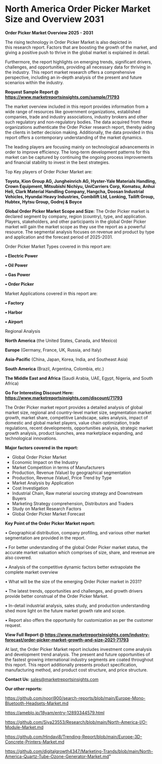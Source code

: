 # North America Order Picker Market Size and Overview 2031

<Strong> Order Picker Market Overview 2025 - 2031</strong>

The rising technology in Order Picker Market is also depicted in this research report. Factors that are boosting the growth of the market, and giving a positive push to thrive in the global market is explained in detail.

Furthermore, the report highlights on emerging trends, significant drivers, challenges, and opportunities, providing all necessary data for thriving in the industry. This report market research offers a comprehensive perspective, including an in-depth analysis of the present and future scenarios within the industry.

<strong>Request Sample Report @ <a href=https://www.marketreportsinsights.com/sample/71793>https://www.marketreportsinsights.com/sample/71793</a></strong>

The market overview included in this report provides information from a wide range of resources like government organizations, established companies, trade and industry associations, industry brokers and other such regulatory and non-regulatory bodies. The data acquired from these organizations authenticate the Order Picker research report, thereby aiding the clients in better decision making. Additionally, the data provided in this report offers a contemporary understanding of the market dynamics.

The leading players are focusing mainly on technological advancements in order to improve efficiency. The long-term development patterns for this market can be captured by continuing the ongoing process improvements and financial stability to invest in the best strategies.

Top Key players of Order Picker Market are:

<strong>Toyota, Kion Group AG, Jungheinrich AG, Hyster-Yale Materials Handling, Crown Equipment, Mitsubishi Nichiyu, UniCarriers Corp, Komatsu, Anhui Heli, Clark Material Handling Company, Hangcha, Doosan Industrial Vehicles, Hyundai Heavy Industries, Combilift Ltd, Lonking, Tailift Group, Hubtex, Hytsu Group, Godrej & Boyce</strong>

<strong><b>Global Order Picker Market Scope and Size:</b></strong>
The Order Picker market is declared segment by company, region (country), type, and application. Players, stakeholders, and other participants in the global Order Picker market will gain the market scope as they use the report as a powerful resource. The segmental analysis focuses on revenue and product by type and application and the forecast period of 2025-2031.

Order Picker Market Types covered in this report are:

<strong>• Electric Power

• Oil Power

• Gas Power

• Order Picker</strong>

Market Applications covered in this report are:

<strong>• Factory

• Harbor

• Airport</strong> 

Regional Analysis

<strong>North America</strong> (the United States, Canada, and Mexico)

<strong>Europe</strong> (Germany, France, UK, Russia, and Italy)

<strong>Asia-Pacific</strong> (China, Japan, Korea, India, and Southeast Asia)

<strong>South America</strong> (Brazil, Argentina, Colombia, etc.)

<strong>The Middle East and Africa</strong> (Saudi Arabia, UAE, Egypt, Nigeria, and South Africa)

<strong>Go For Interesting Discount Here: <a href=https://www.marketreportsinsights.com/discount/71793>https://www.marketreportsinsights.com/discount/71793</a></strong>

The Order Picker market report provides a detailed analysis of global market size, regional and country-level market size, segmentation market growth, market share, competitive Landscape, sales analysis, impact of domestic and global market players, value chain optimization, trade regulations, recent developments, opportunities analysis, strategic market growth analysis, product launches, area marketplace expanding, and technological innovations.

<strong><b>Major factors covered in the report:</b></strong>
<ul>
  <li>Global Order Picker Market </li>
  <li>Economic Impact on the Industry</li>
  <li>Market Competition in terms of Manufacturers</li>
  <li>Production, Revenue (Value) by geographical segmentation</li>
  <li>Production, Revenue (Value), Price Trend by Type</li>
  <li>Market Analysis by Application</li>
  <li>Cost Investigation</li>
  <li>Industrial Chain, Raw material sourcing strategy and Downstream Buyers</li>
  <li>Marketing Strategy comprehension, Distributors and Traders</li>
  <li>Study on Market Research Factors</li>
  <li>Global Order Picker Market Forecast</li>
</ul>

<strong><b>Key Point of the Order Picker Market report:</b></strong>

• Geographical distribution, company profiling, and various other market segmentation are provided in the report.

• For better understanding of the global Order Picker market status, the accurate market valuation which comprises of size, share, and revenue are also covered.

• Analysis of the competitive dynamic factors better extrapolate the complete market overview

• What will be the size of the emerging Order Picker market in 2031?

• The latest trends, opportunities and challenges, and growth drivers provide better construal of the Order Picker Market.

• In-detail industrial analysis, sales study, and production understanding shed more light on the future market growth rate and scope.

• Report also offers the opportunity for customization as per the customer request.

<strong><b>View Full Report @ <a href=https://www.marketreportsinsights.com/industry-forecast/order-picker-market-growth-and-size-2021-71793>https://www.marketreportsinsights.com/industry-forecast/order-picker-market-growth-and-size-2021-71793</a></b></strong>


At last, the Order Picker Market report includes investment come analysis and development trend analysis. The present and future opportunities of the fastest growing international industry segments are coated throughout this report. This report additionally presents product specification, manufacturing method, and product cost structure, and price structure.

<strong>Contact Us:</strong>
sales@marketreportsinsights.com

<strong>Our other reports:</strong>

<a href=https://github.com/noori900/search-reports/blob/main/Europe-Mono-Bluetooth-Headsets-Market.md>https://github.com/noori900/search-reports/blob/main/Europe-Mono-Bluetooth-Headsets-Market.md</a>

<a href=https://ameblo.jp/18yam/entry-12893344579.html>https://ameblo.jp/18yam/entry-12893344579.html</a>

<a href=https://github.com/Siya23553/Research/blob/main/North-America-I/O-Module-Market.md>https://github.com/Siya23553/Research/blob/main/North-America-I/O-Module-Market.md</a>

<a href=https://github.com/Hindavi8/Trending-Report/blob/main/Europe-3D-Concrete-Printers-Market.md>https://github.com/Hindavi8/Trending-Report/blob/main/Europe-3D-Concrete-Printers-Market.md</a>

<a href=https://github.com/digitalgrowth4347/Marketing-Trands/blob/main/North-America-Quartz-Tube-Ozone-Generator-Market.md>https://github.com/digitalgrowth4347/Marketing-Trands/blob/main/North-America-Quartz-Tube-Ozone-Generator-Market.md</a>"
